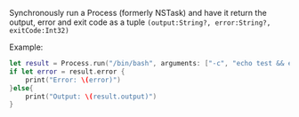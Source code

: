 Synchronously run a Process (formerly NSTask) and have it return the output, error and exit code as a tuple `(output:String?, error:String?, exitCode:Int32)`


Example: 

```Swift
let result = Process.run("/bin/bash", arguments: ["-c", "echo test && echo test2; echo test3"], silenceOutput: false)
if let error = result.error {
	print("Error: \(error)")
}else{
	print("Output: \(result.output)")
}
```